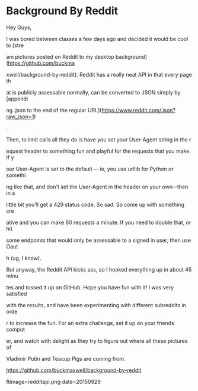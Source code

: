 
# Background By Reddit

Hey Guys,

I was bored between classes a few days ago and decided it would be cool to [stre



























am pictures posted on Reddit to my desktop background](https://github.com/buckma



























xwell/background-by-reddit).  Reddit has a really neat API in that every page th



























at is publicly assessable normally, can be converted to JSON  simply by [appendi



























ng .json to the end of the regular URL](https://www.reddit.com/.json?raw_json=1)



























.

Then, to limit calls all they do is have you set your User-Agent string in the r



























equest header to something fun and playful for the requests that you make.  If y



























our User-Agent is set to the default -- ie, you use urllib for Python or somethi



























ng like that, and don't set the User-Agent in the header on your own--then in a 



























little bit you'll get a 429 status code.  So sad.  So come up with something cre



























ative and you can make 60 requests a minute.  If you need to double that, or hit



























 some endpoints that would only be assessable to a signed in user, then use Oaut



























h (ug, I know).

But anyway, the Reddit API kicks ass, so I hooked everything up in about 45 minu



























tes and tossed it up on GitHub.  Hope you have fun with it! I was very satisfied



























 with the results, and have been experimenting with different subreddits in orde



























r to increase the fun.  For an extra challenge, set it up on your friends comput



























er, and watch with delight as they try to figure out where all these pictures of



























 Vladimir Putin and Teacup Pigs are coming from.

https://github.com/buckmaxwell/background-by-reddit

ftimage=redditapi.png
date=20150929